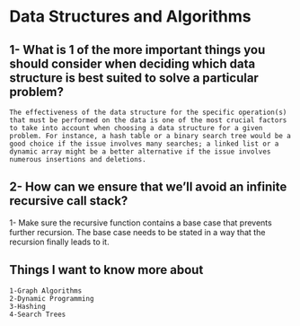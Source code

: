 # Data Structures and Algorithms

## 1- What is 1 of the more important things you should consider when deciding which data structure is best suited to solve a particular problem?
    The effectiveness of the data structure for the specific operation(s) that must be performed on the data is one of the most crucial factors to take into account when choosing a data structure for a given problem. For instance, a hash table or a binary search tree would be a good choice if the issue involves many searches; a linked list or a dynamic array might be a better alternative if the issue involves numerous insertions and deletions.

## 2- How can we ensure that we’ll avoid an infinite recursive call stack?
   1- Make sure the recursive function contains a base case that prevents further recursion. The base case needs to be stated in a way that the recursion finally leads to it.


## Things I want to know more about

    1-Graph Algorithms
    2-Dynamic Programming
    3-Hashing
    4-Search Trees